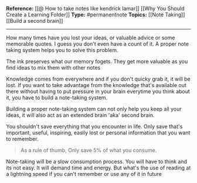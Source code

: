 
**Reference:** [[@ How to take notes like kendrick lamar]] [[Why You Should Create  a Learning Folder]]
**Type:** #permanentnote 
**Topics:** [[Note Taking]] [[Build a second brain]]

----
How many times have you lost your ideas, or valuable advice or some memorable quotes. I guess you don't even have a count of it. A proper note taking system helps you to solve this problem.

The ink preserves what our memory fogets. They get more valuable as you find ideas to mix them with other notes

Knowledge comes from everywhere and if you don't quicky grab it, it will be lost. If you want to take advantage from the knowledge that's available out there without having to put pressure in your brain everytime you think about it, you have to build a note-taking system.

Building a proper note-taking system can not only help you keep all your ideas, it will also act as an extended brain 'aka' second brain.

You shouldn't save everything that you encounter in life. Only save that's important, useful, inspiring, easily lost or personal information that you want to remember. 

> As a rule of thumb, Only save 5% of what you consume.

Note-taking will be a slow consumption process. You will have to think and its not easy. It will demand time and energy. But what's the use of reading at a lightning speed if you can't remember or use any of it in future

